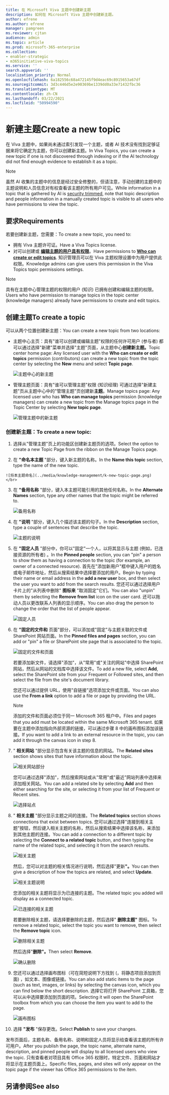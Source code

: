 ```yaml
---
title: 在 Microsoft Viva 主题中创建新主题
description: 如何在 Microsoft Viva 主题中创建新主题。
author: efrene
ms.author: efrene
manager: pamgreen
ms.reviewer: cjtan
audience: admin
ms.topic: article
ms.prod: microsoft-365-enterprise
ms.collection:
- enabler-strategic
- m365initiative-viva-topics
ms.service: ''
search.appverid: ''
localization_priority: Normal
ms.openlocfilehash: 6a182556c68a472145f9d4eac69c8915653a67df
ms.sourcegitcommit: 3d3c446d5e2e90369be1339dd0a33e71432fbc36
ms.translationtype: MT
ms.contentlocale: zh-CN
ms.lasthandoff: 03/22/2021
ms.locfileid: "50994590"
---
```

# <a name="create-a-new-topic"></a><span data-ttu-id="b296c-103">新建主题</span><span class="sxs-lookup"><span data-stu-id="b296c-103">Create a new topic</span></span> 

<span data-ttu-id="b296c-104">在 Viva 主题中，如果尚未通过索引发现一个主题，或者 AI 技术没有找到足够证据来将它确定为主题，你可以创建新主题。</span><span class="sxs-lookup"><span data-stu-id="b296c-104">In Viva Topics, you can create a new topic if one is not discovered through indexing or if the AI technology did not find enough evidence to establish it as a topic.</span></span>

> [!Note] 
> <span data-ttu-id="b296c-105">虽然 AI 收集的主题中的信息是经过安全[](topic-experiences-security-trimming.md)修整的，但请注意，手动创建的主题中的主题说明和人员信息对有权查看该主题的所有用户可见。</span><span class="sxs-lookup"><span data-stu-id="b296c-105">While information in a topic that is gathered by AI is [security trimmed](topic-experiences-security-trimming.md), note that topic description and people information in a manually created topic is visible to all users who have permissions to view the topic.</span></span> 


## <a name="requirements"></a><span data-ttu-id="b296c-106">要求</span><span class="sxs-lookup"><span data-stu-id="b296c-106">Requirements</span></span>

<span data-ttu-id="b296c-107">若要创建新主题，您需要：</span><span class="sxs-lookup"><span data-stu-id="b296c-107">To create a new topic, you need to:</span></span>
- <span data-ttu-id="b296c-108">拥有 Viva 主题许可证。</span><span class="sxs-lookup"><span data-stu-id="b296c-108">Have a Viva Topics license.</span></span>
- <span data-ttu-id="b296c-109">对可以创建或 [**编辑主题的用户具有权限**](./topic-experiences-user-permissions.md)。</span><span class="sxs-lookup"><span data-stu-id="b296c-109">Have permissions to [**Who can create or edit topics**](./topic-experiences-user-permissions.md).</span></span> <span data-ttu-id="b296c-110">知识管理员可以在 Viva 主题权限设置中为用户提供此权限。</span><span class="sxs-lookup"><span data-stu-id="b296c-110">Knowledge admins can give users this permission in the Viva Topics topic permissions settings.</span></span> 

> [!Note] 
> <span data-ttu-id="b296c-111">具有在主题中心管理主题的权限的用户 (知识) 已拥有创建和编辑主题的权限。</span><span class="sxs-lookup"><span data-stu-id="b296c-111">Users who have permission to manage topics in the topic center (knowledge managers) already have permissions to create and edit topics.</span></span>

## <a name="to-create-a-topic"></a><span data-ttu-id="b296c-112">创建主题</span><span class="sxs-lookup"><span data-stu-id="b296c-112">To create a topic</span></span>

<span data-ttu-id="b296c-113">可以从两个位置创建新主题：</span><span class="sxs-lookup"><span data-stu-id="b296c-113">You can create a new topic from two locations:</span></span>

- <span data-ttu-id="b296c-114">主题中心主页：具有"谁可以创建或编辑主题"权限的任何许可用户 (参与者) 都可以通过选择"新建"菜单并选择"主题"页面，从主题中心<b>创建新</b><b>主题。</b></span><span class="sxs-lookup"><span data-stu-id="b296c-114">Topic center home page: Any licensed user with the **Who can create or edit topics** permission (contributors) can create a new topic from the topic center by selecting the <b>New</b> menu and select <b>Topic page</b>.</span></span></br> 

    ![主题中心的新主题](../media/knowledge-management/new-topic.png) </br> 

- <span data-ttu-id="b296c-116">管理主题页面：具有"谁可以管理主题"权限 (知识经理) 可通过选择"新建主题"页从主题中心中的"管理主题"页创建新<b>主题</b>。</span><span class="sxs-lookup"><span data-stu-id="b296c-116">Manage topics page:  Any licensed user who has **Who can manage topics** permission (knowledge managers) can create a new topic from the Manage topics page in the Topic Center by selecting <b>New topic page</b>.</span></span></br> 

    ![管理主题中的新主题](../media/knowledge-management/new-topic-topic-center.png) </br> 

### <a name="to-create-a-new-topic"></a><span data-ttu-id="b296c-118">创建新主题：</span><span class="sxs-lookup"><span data-stu-id="b296c-118">To create a new topic:</span></span>

1. <span data-ttu-id="b296c-119">选择从"管理主题"页上的功能区创建新主题页的选项。</span><span class="sxs-lookup"><span data-stu-id="b296c-119">Select the option to create a new Topic Page from the ribbon on the Manage Topics page.</span></span>

2.   <span data-ttu-id="b296c-120">在 **"命名本主题** "部分，键入新主题的名称。</span><span class="sxs-lookup"><span data-stu-id="b296c-120">In the **Name this topic** section, type the name of the new topic.</span></span>

    ![将本主题命名](../media/knowledge-management/k-new-topic-page.png) </br> 


3. <span data-ttu-id="b296c-122">在 <b>"备用名称</b> "部分，键入本主题可能引用的其他任何名称。</span><span class="sxs-lookup"><span data-stu-id="b296c-122">In the <b>Alternate Names</b> section, type any other names that the topic might be referred to.</span></span> 

    ![备用名称](../media/knowledge-management/alt-names.png) </br> 
4. <span data-ttu-id="b296c-124">在 <b>"说明</b> "部分，键入几个描述该主题的句子。</span><span class="sxs-lookup"><span data-stu-id="b296c-124">In the <b>Description</b> section, type a couple of sentences that describe the topic.</span></span> 

    ![主题的说明](../media/knowledge-management/description.png)</br>

4. <span data-ttu-id="b296c-126">在 <b>"固定人员</b> "部分中，你可以"固定"一个人，以将其显示与主题 (例如，已连接资源的所有者) 。</span><span class="sxs-lookup"><span data-stu-id="b296c-126">In the <b>Pinned people</b> section, you can "pin" a person to show them as having a connection to the topic (for example, an owner of a connected resource).</span></span> <span data-ttu-id="b296c-127">首先在"添加新用户"框中键入用户的姓名或<b></b>电子邮件地址，然后从搜索结果中选择要添加的用户。</span><span class="sxs-lookup"><span data-stu-id="b296c-127">Begin by typing their name or email address in the <b>add a new user</b> box, and then select the user you want to add from the search results.</span></span> <span data-ttu-id="b296c-128">您还可以通过选择用户卡片上的"从列表中删除" <b>图标来</b> "取消固定"它们。</span><span class="sxs-lookup"><span data-stu-id="b296c-128">You can also "unpin" them by selecting the <b>Remove from list</b> icon on the user card.</span></span> <span data-ttu-id="b296c-129">还可以拖动人员以更改联系人列表的显示顺序。</span><span class="sxs-lookup"><span data-stu-id="b296c-129">You can also drag the person to change the order that the list of people appear.</span></span>
 
    ![固定人员](../media/knowledge-management/pinned-people.png)</br>


5. <span data-ttu-id="b296c-131">在 <b>"固定的文件和</b> 页面"部分，可以添加或"固定"与主题关联的文件或 SharePoint 网站页面。</span><span class="sxs-lookup"><span data-stu-id="b296c-131">In the <b>Pinned files and pages</b> section, you can add or "pin" a file or SharePoint site page that is associated to the topic.</span></span>

   ![固定的文件和页面](../media/knowledge-management/pinned-files-and-pages.png)</br>
 
    <span data-ttu-id="b296c-133">若要添加新文件，请选择"添加<b></b>"，从"常用"或"关注的网站"中选择 SharePoint 网站，然后从网站的文档库中选择该文件。</span><span class="sxs-lookup"><span data-stu-id="b296c-133">To add a new file, select <b>Add</b>, select the SharePoint site from your Frequent or Followed sites, and then select the file from the site's document library.</span></span>

    <span data-ttu-id="b296c-134">您还可以通过提供 URL，<b></b>使用"自链接"选项添加文件或页面。</span><span class="sxs-lookup"><span data-stu-id="b296c-134">You can also use the <b>From a link</b> option to add a file or page by providing the URL.</span></span> 

    > [!Note] 
    > <span data-ttu-id="b296c-135">添加的文件和页面必须位于同一 Microsoft 365 租户中。</span><span class="sxs-lookup"><span data-stu-id="b296c-135">Files and pages that you add must be located within the same Microsoft 365 tenant.</span></span> <span data-ttu-id="b296c-136">如果要在主题中添加指向外部资源的链接，可以通过步骤 8 中的画布图标添加该链接。</span><span class="sxs-lookup"><span data-stu-id="b296c-136">If you want to add a link to an external resource in the topic, you can add it through the canvas icon in step 8.</span></span>


6.  <span data-ttu-id="b296c-137">" <b>相关网站</b> "部分显示包含有关该主题的信息的网站。</span><span class="sxs-lookup"><span data-stu-id="b296c-137">The <b>Related sites</b> section shows sites that have information about the topic.</span></span> 

    ![相关网站部分](../media/knowledge-management/related-sites.png)</br>

    <span data-ttu-id="b296c-139">您可以通过选择"添加"，然后搜索<b></b>网站或从"常用"或"最近"网站列表中选择来添加相关网站。</span><span class="sxs-lookup"><span data-stu-id="b296c-139">You can add a related site by selecting <b>Add</b> and then either searching for the site, or selecting it from your list of Frequent or Recent sites.</span></span></br>
    
    ![选择站点](../media/knowledge-management/sites.png)</br>

7. <span data-ttu-id="b296c-141">" <b>相关主题</b> "部分显示主题之间的连接。</span><span class="sxs-lookup"><span data-stu-id="b296c-141">The <b>Related topics</b> section shows connections that exist between topics.</span></span> <span data-ttu-id="b296c-142">您可以通过选择"连接到相关主题"按钮，然后键入相关<b></b>主题的名称，然后从搜索结果中选择该名称，来添加到其他主题的连接。</span><span class="sxs-lookup"><span data-stu-id="b296c-142">You can add a connection to a different topic by selecting the <b>Connect to a related topic</b> button, and then typing the name of the related topic, and selecting it from the search results.</span></span> 

   ![相关主题](../media/knowledge-management/related-topic.png)</br>  

    <span data-ttu-id="b296c-144">然后，您可以对主题的相关情况进行说明，然后选择"更新<b>"。</b></span><span class="sxs-lookup"><span data-stu-id="b296c-144">You can then give a description of how the topics are related, and select <b>Update</b>.</span></span></br>

   ![相关主题说明](../media/knowledge-management/related-topics-update.png)</br> 

   <span data-ttu-id="b296c-146">您添加的相关主题将显示为已连接的主题。</span><span class="sxs-lookup"><span data-stu-id="b296c-146">The related topic you added will display as a connected topic.</span></span>

   ![已连接的相关主题](../media/knowledge-management/related-topics-final.png)</br> 

   <span data-ttu-id="b296c-148">若要删除相关主题，请选择要删除的主题，然后选择" <b>删除主题"</b> 图标。</span><span class="sxs-lookup"><span data-stu-id="b296c-148">To remove a related topic, select the topic you want to remove, then select the <b>Remove topic</b> icon.</span></span></br>
 
   ![删除相关主题](../media/knowledge-management/remove-related.png)</br>  

   <span data-ttu-id="b296c-150">然后选择"<b>删除"。</b></span><span class="sxs-lookup"><span data-stu-id="b296c-150">Then select <b>Remove</b>.</span></span></br>

   ![确认删除](../media/knowledge-management/remove-related-confirm.png)</br> 
     
 


8. <span data-ttu-id="b296c-152">您还可以通过选择画布图标（可在简短说明下方找到 (，将静态项目添加到页面) ，如文本、图像或链接。</span><span class="sxs-lookup"><span data-stu-id="b296c-152">You can also add static items to the page (such as text, images, or links) by selecting the canvas icon, which you can find below the short description.</span></span> <span data-ttu-id="b296c-153">选择它将打开 SharePoint 工具箱，您可以从中选择要添加到页面的项。</span><span class="sxs-lookup"><span data-stu-id="b296c-153">Selecting it will open the SharePoint toolbox from which you can choose the item you want to add to the page.</span></span>

   ![画布图标](../media/knowledge-management/webpart-library.png)</br> 


9. <span data-ttu-id="b296c-155">选择 **"发布** "保存更改。</span><span class="sxs-lookup"><span data-stu-id="b296c-155">Select **Publish** to save your changes.</span></span> 

<span data-ttu-id="b296c-156">发布页面后，主题名称、备用名称、说明和固定人员将显示给查看该主题的所有许可用户。</span><span class="sxs-lookup"><span data-stu-id="b296c-156">After you publish the page, the topic name, alternate name, description, and pinned people will display to all licensed users who view the topic.</span></span> <span data-ttu-id="b296c-157">只有查看者对项目具有 Office 365 权限时，特定文件、页面和网站才将显示在主题页面上。</span><span class="sxs-lookup"><span data-stu-id="b296c-157">Specific files, pages, and sites will only appear on the topic page if the viewer has Office 365 permissions to the item.</span></span> 



## <a name="see-also"></a><span data-ttu-id="b296c-158">另请参阅</span><span class="sxs-lookup"><span data-stu-id="b296c-158">See also</span></span>



